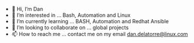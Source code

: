 - 👋 Hi, I’m Dan
- 👀 I’m interested in ... Bash, Automation and Linux
- 🌱 I’m currently learning ... BASH, Automation and Redhat Ansible
- 💞️ I’m looking to collaborate on ... global projects
- 📫 How to reach me ... contact me on my email dan.delatorre@linux.com

<!---
dbdtorre/dbdtorre is a ✨ special ✨ repository because its `README.md` (this file) appears on your GitHub profile.
You can click the Preview link to take a look at your changes.
--->
